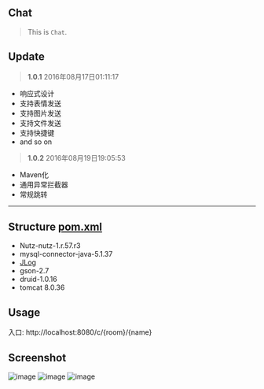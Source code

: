 ## Chat
> This is `Chat`.

## Update
> **1.0.1** 2016年08月17日01:11:17

- 响应式设计
- 支持表情发送
- 支持图片发送
- 支持文件发送
- 支持快捷键
- and so on

> **1.0.2** 2016年08月19日19:05:53

- Maven化
- 通用异常拦截器
- 常规跳转


-------------------------------------
## Structure [pom.xml](https://github.com/hocgin/ChatHTML/blob/master/pom.xml)
- Nutz-nutz-1.r.57.r3
- mysql-connector-java-5.1.37
- [JLog](https://github.com/hocgin/JLog)
- gson-2.7
- druid-1.0.16
- tomcat 8.0.36

## Usage
入口: http://localhost:8080/c/{room}/{name}

## Screenshot
![image](http://7xs6lq.com1.z0.glb.clouddn.com/chat-3.png)
![image](http://7xs6lq.com1.z0.glb.clouddn.com/chat-2.png)
![image](http://7xs6lq.com1.z0.glb.clouddn.com/ChatHTML1.png)